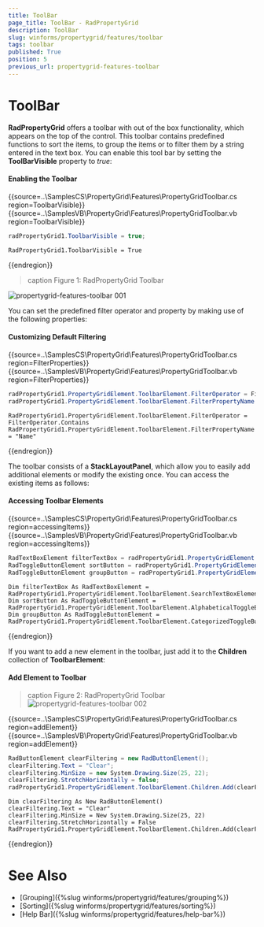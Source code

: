 ```yaml
---
title: ToolBar
page_title: ToolBar - RadPropertyGrid
description: ToolBar
slug: winforms/propertygrid/features/toolbar
tags: toolbar
published: True
position: 5
previous_url: propertygrid-features-toolbar
---
```


# ToolBar

**RadPropertyGrid** offers a toolbar with out of the box functionality, which appears on the top of the control. This toolbar contains predefined functions to sort the items, to group the items or to filter them by a string entered in the text box. You can enable this tool bar by setting the __ToolBarVisible__ property to *true*:

#### Enabling the Toolbar

{{source=..\SamplesCS\PropertyGrid\Features\PropertyGridToolbar.cs region=ToolbarVisible}} 
{{source=..\SamplesVB\PropertyGrid\Features\PropertyGridToolbar.vb region=ToolbarVisible}} 

````C#
radPropertyGrid1.ToolbarVisible = true;

````
````VB.NET
RadPropertyGrid1.ToolbarVisible = True

````

{{endregion}}

>caption Figure 1: RadPropertyGrid Toolbar

![propertygrid-features-toolbar 001](images/propertygrid-features-toolbar001.png)

You can set the predefined filter operator and property by making use of the following properties:

#### Customizing Default Filtering

{{source=..\SamplesCS\PropertyGrid\Features\PropertyGridToolbar.cs region=FilterProperties}} 
{{source=..\SamplesVB\PropertyGrid\Features\PropertyGridToolbar.vb region=FilterProperties}} 

````C#
radPropertyGrid1.PropertyGridElement.ToolbarElement.FilterOperator = FilterOperator.Contains;
radPropertyGrid1.PropertyGridElement.ToolbarElement.FilterPropertyName = "Name";

````
````VB.NET
RadPropertyGrid1.PropertyGridElement.ToolbarElement.FilterOperator = FilterOperator.Contains
RadPropertyGrid1.PropertyGridElement.ToolbarElement.FilterPropertyName = "Name"

````

{{endregion}}

The toolbar consists of a __StackLayoutPanel__, which allow you to easily add additional elements or modify the existing once. You can access the existing items as follows:

#### Accessing Toolbar Elements

{{source=..\SamplesCS\PropertyGrid\Features\PropertyGridToolbar.cs region=accessingItems}} 
{{source=..\SamplesVB\PropertyGrid\Features\PropertyGridToolbar.vb region=accessingItems}} 

````C#
RadTextBoxElement filterTextBox = radPropertyGrid1.PropertyGridElement.ToolbarElement.SearchTextBoxElement;
RadToggleButtonElement sortButton = radPropertyGrid1.PropertyGridElement.ToolbarElement.AlphabeticalToggleButton;
RadToggleButtonElement groupButton = radPropertyGrid1.PropertyGridElement.ToolbarElement.CategorizedToggleButton;

````
````VB.NET
Dim filterTextBox As RadTextBoxElement = RadPropertyGrid1.PropertyGridElement.ToolbarElement.SearchTextBoxElement
Dim sortButton As RadToggleButtonElement = RadPropertyGrid1.PropertyGridElement.ToolbarElement.AlphabeticalToggleButton
Dim groupButton As RadToggleButtonElement = RadPropertyGrid1.PropertyGridElement.ToolbarElement.CategorizedToggleButton

````

{{endregion}}

If you want to add a new element in the toolbar, just add it to the __Children__ collection of __ToolbarElement__:

#### Add Element to Toolbar

>caption Figure 2: RadPropertyGrid Toolbar
![propertygrid-features-toolbar 002](images/propertygrid-features-toolbar002.png)

{{source=..\SamplesCS\PropertyGrid\Features\PropertyGridToolbar.cs region=addElement}} 
{{source=..\SamplesVB\PropertyGrid\Features\PropertyGridToolbar.vb region=addElement}} 

````C#
RadButtonElement clearFiltering = new RadButtonElement();
clearFiltering.Text = "Clear";
clearFiltering.MinSize = new System.Drawing.Size(25, 22);
clearFiltering.StretchHorizontally = false;
radPropertyGrid1.PropertyGridElement.ToolbarElement.Children.Add(clearFiltering);

````
````VB.NET
Dim clearFiltering As New RadButtonElement()
clearFiltering.Text = "Clear"
clearFiltering.MinSize = New System.Drawing.Size(25, 22)
clearFiltering.StretchHorizontally = False
RadPropertyGrid1.PropertyGridElement.ToolbarElement.Children.Add(clearFiltering)

````

{{endregion}}

# See Also

* [Grouping]({%slug winforms/propertygrid/features/grouping%})
* [Sorting]({%slug winforms/propertygrid/features/sorting%})
* [Help Bar]({%slug winforms/propertygrid/features/help-bar%})
